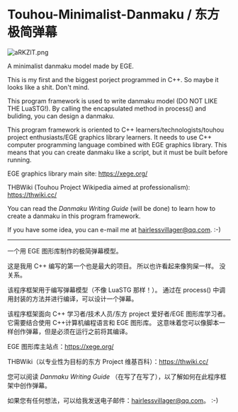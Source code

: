 # Touhou-Minimalist-Danmaku / 东方极简弹幕

![aRKZlT.png](https://s1.ax1x.com/2020/08/06/aRKZlT.png)

A minimalist danmaku model made by EGE.

This is my first and the biggest porject programmed in C++. So maybe it looks like a shit. Don't mind.

This program framework is used to write danmaku model (DO NOT LIKE THE LuaSTG!). By calling the encapsulated method in process() and buliding, you can design a danmaku.

This program framework is oriented to C++ learners/technologists/touhou project enthusiasts/EGE graphics library learners. It needs to use C++ computer programming language combined with EGE graphics library. This means that you can create danmaku like a script, but it must be built before running.

EGE graphics library main site: https://xege.org/

THBWiki (Touhou Project Wikipedia aimed at professionalism): https://thwiki.cc/

You can read the _Danmaku Writing Guide_ (will be done) to learn how to create a danmaku in this program framework.

If you have some idea, you can e-mail me at hairlessvillager@qq.com. :-)

---

一个用 EGE 图形库制作的极简弹幕模型。

这是我用 C++ 编写的第一个也是最大的项目。 所以也许看起来像狗屎一样。 没关系。

该程序框架用于编写弹幕模型（不像 LuaSTG 那样！）。 通过在 process() 中调用封装的方法并进行编译，可以设计一个弹幕。

该程序框架面向 C++ 学习者/技术人员/东方 project 爱好者/EGE 图形库学习者。 它需要结合使用 C++计算机编程语言和 EGE 图形库。 这意味着您可以像脚本一样创作弹幕，但是必须在运行之前将其编译。

EGE 图形库主站点：https://xege.org/

THBWiki（以专业性为目标的东方 Project 维基百科）：https://thwiki.cc/

您可以阅读 _Danmaku Writing Guide_ （在写了在写了），以了解如何在此程序框架中创作弹幕。

如果您有任何想法，可以给我发送电子邮件：hairlessvillager@qq.com。 :-)
